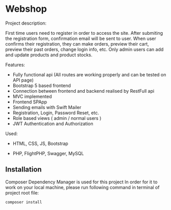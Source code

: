 # Webshop


Project description:

First time users need to register in order to access the site.
After submiting the registration form, confirmation email will be sent to user.
When user confirms their registration, they can make orders, preview their cart, preview their past orders, change login info, etc. 
Only admin users can add and update products and product stocks.  


Features:
- Fully functional api (All routes are working properly and can be tested on API page)
- Bootstrap 5 based frontend
- Connection between frontend and backend realised by RestFull api
- MVC implemented
- Frontend SPApp
- Sending emails with Swift Mailer
- Registration, Login, Password Reset, etc.
- Role based views ( admin / normal users )
- JWT Authentication and Authorization


Used:

- HTML, CSS, JS, Bootstrap
 
- PHP, FlightPHP, Swagger, MySQL


## Installation
Composer Dependency Manager is used for this project
In order for it to work on your local machine, please run following command in terminal of project root file:

```bash
composer install
```



